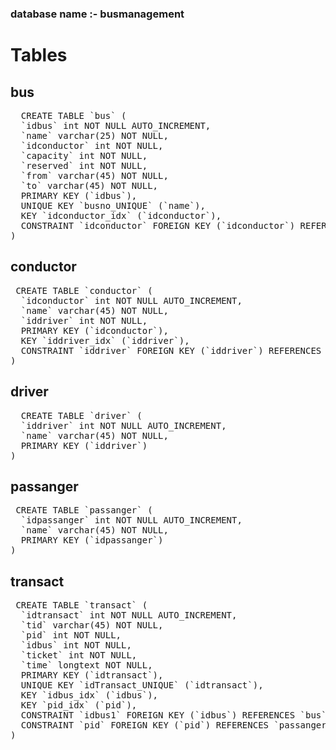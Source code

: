 ### database name  :- busmanagement

# Tables 

## bus
<pre>
  CREATE TABLE `bus` (
  `idbus` int NOT NULL AUTO_INCREMENT,
  `name` varchar(25) NOT NULL,
  `idconductor` int NOT NULL,
  `capacity` int NOT NULL,
  `reserved` int NOT NULL,
  `from` varchar(45) NOT NULL,
  `to` varchar(45) NOT NULL,
  PRIMARY KEY (`idbus`),
  UNIQUE KEY `busno_UNIQUE` (`name`),
  KEY `idconductor_idx` (`idconductor`),
  CONSTRAINT `idconductor` FOREIGN KEY (`idconductor`) REFERENCES `conductor` (`idconductor`)
)
</pre>

## conductor
<pre>
 CREATE TABLE `conductor` (
  `idconductor` int NOT NULL AUTO_INCREMENT,
  `name` varchar(45) NOT NULL,
  `iddriver` int NOT NULL,
  PRIMARY KEY (`idconductor`),
  KEY `iddriver_idx` (`iddriver`),
  CONSTRAINT `iddriver` FOREIGN KEY (`iddriver`) REFERENCES `driver` (`iddriver`)
) 
</pre>

## driver
<pre>
  CREATE TABLE `driver` (
  `iddriver` int NOT NULL AUTO_INCREMENT,
  `name` varchar(45) NOT NULL,
  PRIMARY KEY (`iddriver`)
)
</pre>

## passanger
<pre>
 CREATE TABLE `passanger` (
  `idpassanger` int NOT NULL AUTO_INCREMENT,
  `name` varchar(45) NOT NULL,
  PRIMARY KEY (`idpassanger`)
) 
</pre>

## transact
<pre>
 CREATE TABLE `transact` (
  `idtransact` int NOT NULL AUTO_INCREMENT,
  `tid` varchar(45) NOT NULL,
  `pid` int NOT NULL,
  `idbus` int NOT NULL,
  `ticket` int NOT NULL,
  `time` longtext NOT NULL,
  PRIMARY KEY (`idtransact`),
  UNIQUE KEY `idTransact_UNIQUE` (`idtransact`),
  KEY `idbus_idx` (`idbus`),
  KEY `pid_idx` (`pid`),
  CONSTRAINT `idbus1` FOREIGN KEY (`idbus`) REFERENCES `bus` (`idbus`) ON DELETE RESTRICT ON UPDATE RESTRICT,
  CONSTRAINT `pid` FOREIGN KEY (`pid`) REFERENCES `passanger` (`idpassanger`) ON DELETE RESTRICT ON UPDATE RESTRICT
) 
</pre>
